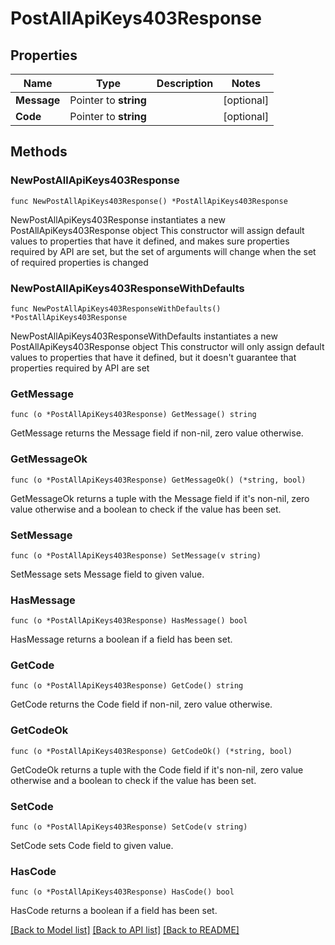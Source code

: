 # PostAllApiKeys403Response

## Properties

Name | Type | Description | Notes
------------ | ------------- | ------------- | -------------
**Message** | Pointer to **string** |  | [optional] 
**Code** | Pointer to **string** |  | [optional] 

## Methods

### NewPostAllApiKeys403Response

`func NewPostAllApiKeys403Response() *PostAllApiKeys403Response`

NewPostAllApiKeys403Response instantiates a new PostAllApiKeys403Response object
This constructor will assign default values to properties that have it defined,
and makes sure properties required by API are set, but the set of arguments
will change when the set of required properties is changed

### NewPostAllApiKeys403ResponseWithDefaults

`func NewPostAllApiKeys403ResponseWithDefaults() *PostAllApiKeys403Response`

NewPostAllApiKeys403ResponseWithDefaults instantiates a new PostAllApiKeys403Response object
This constructor will only assign default values to properties that have it defined,
but it doesn't guarantee that properties required by API are set

### GetMessage

`func (o *PostAllApiKeys403Response) GetMessage() string`

GetMessage returns the Message field if non-nil, zero value otherwise.

### GetMessageOk

`func (o *PostAllApiKeys403Response) GetMessageOk() (*string, bool)`

GetMessageOk returns a tuple with the Message field if it's non-nil, zero value otherwise
and a boolean to check if the value has been set.

### SetMessage

`func (o *PostAllApiKeys403Response) SetMessage(v string)`

SetMessage sets Message field to given value.

### HasMessage

`func (o *PostAllApiKeys403Response) HasMessage() bool`

HasMessage returns a boolean if a field has been set.

### GetCode

`func (o *PostAllApiKeys403Response) GetCode() string`

GetCode returns the Code field if non-nil, zero value otherwise.

### GetCodeOk

`func (o *PostAllApiKeys403Response) GetCodeOk() (*string, bool)`

GetCodeOk returns a tuple with the Code field if it's non-nil, zero value otherwise
and a boolean to check if the value has been set.

### SetCode

`func (o *PostAllApiKeys403Response) SetCode(v string)`

SetCode sets Code field to given value.

### HasCode

`func (o *PostAllApiKeys403Response) HasCode() bool`

HasCode returns a boolean if a field has been set.


[[Back to Model list]](../README.md#documentation-for-models) [[Back to API list]](../README.md#documentation-for-api-endpoints) [[Back to README]](../README.md)


